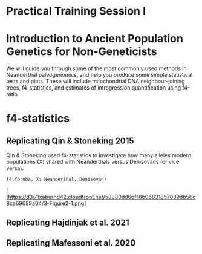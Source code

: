 # Practical Training Session I #
# Introduction to Ancient Population Genetics for Non-Geneticists #

We will guide you through some of the most commonly used methods in Neanderthal paleogenomics, and help you produce some simple statistical tests and plots. These will include mitochondrial DNA neighbour-joining trees, f4-statistics, and estimates of introgression quantification using f4-ratio.

# f4-statistics #
## Replicating Qin & Stoneking 2015 ##

Qin & Stoneking used f4-statistics to investigate how many alleles modern populations (X) shared with Neanderthals versus Denisovans (or vice versa).

    f4(Yoruba, X; Neanderthal, Denisovan)

![https://d3i71xaburhd42.cloudfront.net/58880dd66f18b0b831857089db56c8ca69689a04/3-Figure2-1.png]





## Replicating Hajdinjak et al. 2021 ##







## Replicating Mafessoni et al. 2020 ##

